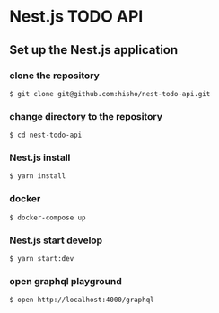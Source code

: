 # Nest.js TODO API

## Set up the Nest.js application

### clone the repository
```shell
$ git clone git@github.com:hisho/nest-todo-api.git
```

### change directory to the repository
```shell
$ cd nest-todo-api
```

### Nest.js install
```shell
$ yarn install
```

### docker
```shell
$ docker-compose up
```

### Nest.js start develop
```shell
$ yarn start:dev
```

### open graphql playground
```shell
$ open http://localhost:4000/graphql
```